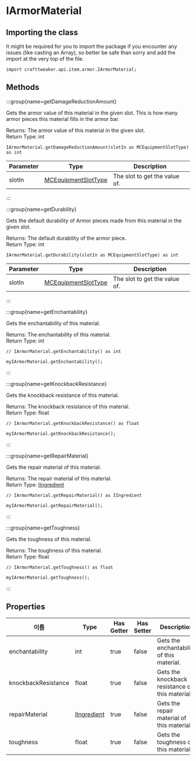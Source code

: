 # IArmorMaterial

## Importing the class

It might be required for you to import the package if you encounter any issues (like casting an Array), so better be safe than sorry and add the import at the very top of the file.
```zenscript
import crafttweaker.api.item.armor.IArmorMaterial;
```


## Methods

:::group{name=getDamageReductionAmount}

Gets the armor value of this material in the given slot. This is how many armor pieces this material fills in the armor bar.

Returns: The armor value of this material in the given slot.  
Return Type: int

```zenscript
IArmorMaterial.getDamageReductionAmount(slotIn as MCEquipmentSlotType) as int
```

| Parameter | Type                                                         | Description                   |
| --------- | ------------------------------------------------------------ | ----------------------------- |
| slotIn    | [MCEquipmentSlotType](/vanilla/api/util/MCEquipmentSlotType) | The slot to get the value of. |


:::

:::group{name=getDurability}

Gets the default durability of Armor pieces made from this material in the given slot.

Returns: The default durability of the armor piece.  
Return Type: int

```zenscript
IArmorMaterial.getDurability(slotIn as MCEquipmentSlotType) as int
```

| Parameter | Type                                                         | Description                   |
| --------- | ------------------------------------------------------------ | ----------------------------- |
| slotIn    | [MCEquipmentSlotType](/vanilla/api/util/MCEquipmentSlotType) | The slot to get the value of. |


:::

:::group{name=getEnchantability}

Gets the enchantability of this material.

Returns: The enchantability of this material.  
Return Type: int

```zenscript
// IArmorMaterial.getEnchantability() as int

myIArmorMaterial.getEnchantability();
```

:::

:::group{name=getKnockbackResistance}

Gets the knockback resistance of this material.

Returns: The knockback resistance of this material.  
Return Type: float

```zenscript
// IArmorMaterial.getKnockbackResistance() as float

myIArmorMaterial.getKnockbackResistance();
```

:::

:::group{name=getRepairMaterial}

Gets the repair material of this material.

Returns: The repair material of this material.  
Return Type: [IIngredient](/vanilla/api/items/IIngredient)

```zenscript
// IArmorMaterial.getRepairMaterial() as IIngredient

myIArmorMaterial.getRepairMaterial();
```

:::

:::group{name=getToughness}

Gets the toughness of this material.

Returns: The toughness of this material.  
Return Type: float

```zenscript
// IArmorMaterial.getToughness() as float

myIArmorMaterial.getToughness();
```

:::


## Properties

| 이름                  | Type                                          | Has Getter | Has Setter | Description                                     |
| ------------------- | --------------------------------------------- | ---------- | ---------- | ----------------------------------------------- |
| enchantability      | int                                           | true       | false      | Gets the enchantability of this material.       |
| knockbackResistance | float                                         | true       | false      | Gets the knockback resistance of this material. |
| repairMaterial      | [IIngredient](/vanilla/api/items/IIngredient) | true       | false      | Gets the repair material of this material.      |
| toughness           | float                                         | true       | false      | Gets the toughness of this material.            |

